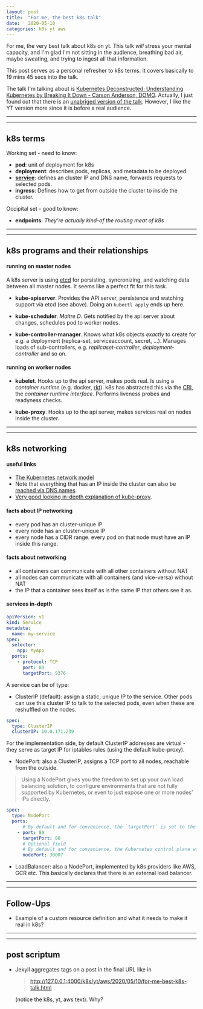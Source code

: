 ```yaml
---
layout: post
title:  "For me, the best k8s talk"
date:   2020-05-10
categories: k8s yt aws
---
```


For me, the very best talk about k8s on yt. This talk _will_ stress your mental capacity, and I'm glad I'm not sitting in the audience, breathing bad air, maybe sweating, and trying to ingest all that information.

This post serves as a personal refresher to k8s terms. It covers basically to 19 mins 45 secs into the talk.

The talk I'm talking about is [Kubernetes Deconstructed: Understanding Kubernetes by Breaking It Down - Carson Anderson, DOMO](https://www.youtube.com/watch?v=90kZRyPcRZw). Actually, I just found out that there is an [unabriged version of the talk](https://vimeo.com/245778144/4d1d597c5e). However, I like the YT version more since it is before a real audience.

----
----

## k8s terms

Working set - need to know:

- **pod**: unit of deployment for k8s
- **deployment**: describes pods, replicas, and metadata to be deployed.
- [**service**](https://kubernetes.io/docs/concepts/services-networking/service/): defines an cluster IP and DNS name, forwards requests to selected pods.
- **ingress**: Defines how to get from outside the cluster to inside the cluster.

Occipital set - good to know:

- **endpoints**: _They're actually kind-of the routing meat of k8s_

----
----

## k8s programs and their relationships

#### running on master nodes

A k8s server is using [etcd](https://etcd.io/) for persisting, syncronizing, and watching data between all master nodes. It seems like a perfect fit for this task.

- **kube-apiserver**. Provides the API server, persistence and watching support via etcd (see above). Doing an `kubectl apply` ends up here.

- **kube-scheduler**. _Maitre D_. Gets notified by the api server about changes, schedules pod to worker nodes.

- **kube-controller-manager**. Knows what k8s objects _exactly_ to create for e.g. a deployment (replica-set, serviceaccount, secret, ...). Manages loads of sub-controllers, e.g. _replicaset-controller_, _deployment-controller_ and so on.

#### running on worker nodes

- **kubelet**. Hooks up to the api server, makes pods real. Is using a _container runtime_ (e.g. docker, [rkt](https://coreos.com/rkt/)). k8s has abstracted this via the [CRI](https://kubernetes.io/blog/2016/12/container-runtime-interface-cri-in-kubernetes/), the _container runtime interface_. Performs liveness probes and readyness checks.

- **kube-proxy**. Hooks up to the api server, makes services real on nodes inside the cluster.

----
----

## k8s networking

#### useful links

- [The Kubernetes network model](https://kubernetes.io/docs/concepts/cluster-administration/networking/#the-kubernetes-network-model)
- Note that everything that has an IP inside the cluster can also be [reached via DNS names](https://kubernetes.io/docs/concepts/services-networking/dns-pod-service/).
- [Very good looking in-depth explanation of kube-proxy](http://arthurchiao.art/blog/cracking-k8s-node-proxy/).

#### facts about IP networking

- every pod has an cluster-unique IP
- every node has an cluster-unique IP
- every node has a CIDR range. every pod on that node must have an IP inside this range.

#### facts about networking

- all containers can communicate with all other containers without NAT
- all nodes can communicate with all containers (and vice-versa) without NAT
- the IP that a container sees itself as is the same IP that others see it as.

#### services in-depth

```yaml
apiVersion: v1
kind: Service
metadata:
  name: my-service
spec:
  selector:
    app: MyApp
  ports:
    - protocol: TCP
      port: 80
      targetPort: 9376
```

A service can be of type:

- ClusterIP (default): assign a static, unique IP to the service. Other pods can use this cluster IP to talk to the selected pods, even when these are reshuffled on the nodes.

```yaml
spec:
  type: ClusterIP
  clusterIP: 10.0.171.239
```

For the implementation side, by default ClusterIP addresses are virtual - they serve as target IP for iptables rules (using the default kube-proxy).

- NodePort: also a ClusterIP, assigns a TCP port to all nodes, reachable from the outside.

> Using a NodePort gives you the freedom to set up your own load balancing solution, to configure environments that are not fully supported by Kubernetes, or even to just expose one or more nodes’ IPs directly.

```yaml
spec:
  type: NodePort
  ports:
      # By default and for convenience, the `targetPort` is set to the same value as the `port` field.
    - port: 80
      targetPort: 80
      # Optional field
      # By default and for convenience, the Kubernetes control plane will allocate a port from a range (default: 30000-32767)
      nodePort: 30007
```

- LoadBalancer: also a NodePort, implemented by k8s providers like AWS, GCR etc. This basically declares that there is an external load balancer.

----
----

## Follow-Ups

 - Example of a custom resource definition and what it needs to make it real in k8s?

----
----

## post scriptum

 - Jekyll aggregates tags on a post in the final URL like in 

    > http://127.0.0.1:4000/k8s/yt/aws/2020/05/10/for-me-best-k8s-talk.html

    (notice the k8s, yt, aws text). Why?